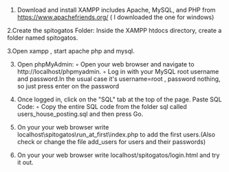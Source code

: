 1. Download and install XAMPP includes Apache, MySQL, and PHP  from https://www.apachefriends.org/ ( I downloaded the one for windows)


2.Create the spitogatos Folder: Inside the XAMPP htdocs directory, create a folder named spitogatos. 


3.Open xampp , start apache php and mysql.


3.   Open phpMyAdmin:
        ◦ Open your web browser and navigate to http://localhost/phpmyadmin.
        ◦ Log in with your MySQL root username and password.In the usual case it's username=root , password nothing, so just press enter on the password

4.  Once logged in, click on the "SQL" tab at the top of the page.
      Paste SQL Code:
        ◦ Copy the entire SQL code from the folder sql called users_house_posting.sql and then press Go.



5.   On your your web browser write localhost\spitogatos\run_at_first\index.php to add the first users.(Also check or change the file add_users for users and their passwords)

       

6.  On your your web browser write localhost/spitogatos/login.html and try it out.
